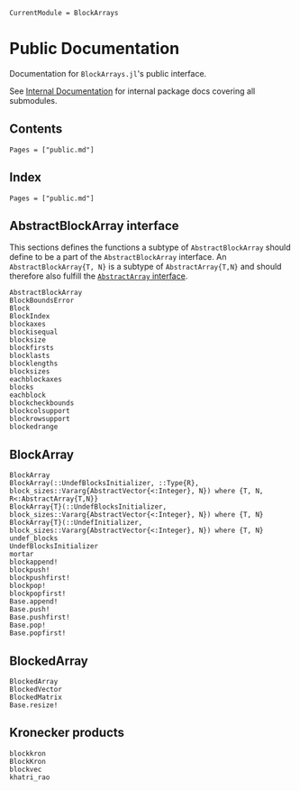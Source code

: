 ```@meta
CurrentModule = BlockArrays
```

# Public Documentation

Documentation for `BlockArrays.jl`'s public interface.

See [Internal Documentation](@ref) for internal package docs covering all submodules.


## Contents

```@contents
Pages = ["public.md"]
```

## Index

```@index
Pages = ["public.md"]
```

## AbstractBlockArray interface

This sections defines the functions a subtype of `AbstractBlockArray` should define to be a part of the `AbstractBlockArray` interface. An `AbstractBlockArray{T, N}` is a subtype of `AbstractArray{T,N}` and should therefore also fulfill the [`AbstractArray` interface](http://docs.julialang.org/en/latest/manual/interfaces/#abstract-arrays).

```@docs
AbstractBlockArray
BlockBoundsError
Block
BlockIndex
blockaxes
blockisequal
blocksize
blockfirsts
blocklasts
blocklengths
blocksizes
eachblockaxes
blocks
eachblock
blockcheckbounds
blockcolsupport
blockrowsupport
blockedrange
```

## BlockArray

```@docs
BlockArray
BlockArray(::UndefBlocksInitializer, ::Type{R}, block_sizes::Vararg{AbstractVector{<:Integer}, N}) where {T, N, R<:AbstractArray{T,N}}
BlockArray{T}(::UndefBlocksInitializer, block_sizes::Vararg{AbstractVector{<:Integer}, N}) where {T, N}
BlockArray{T}(::UndefInitializer, block_sizes::Vararg{AbstractVector{<:Integer}, N}) where {T, N}
undef_blocks
UndefBlocksInitializer
mortar
blockappend!
blockpush!
blockpushfirst!
blockpop!
blockpopfirst!
Base.append!
Base.push!
Base.pushfirst!
Base.pop!
Base.popfirst!
```


## BlockedArray

```@docs
BlockedArray
BlockedVector
BlockedMatrix
Base.resize!
```


## Kronecker products
```@docs
blockkron
BlockKron
blockvec
khatri_rao
```
